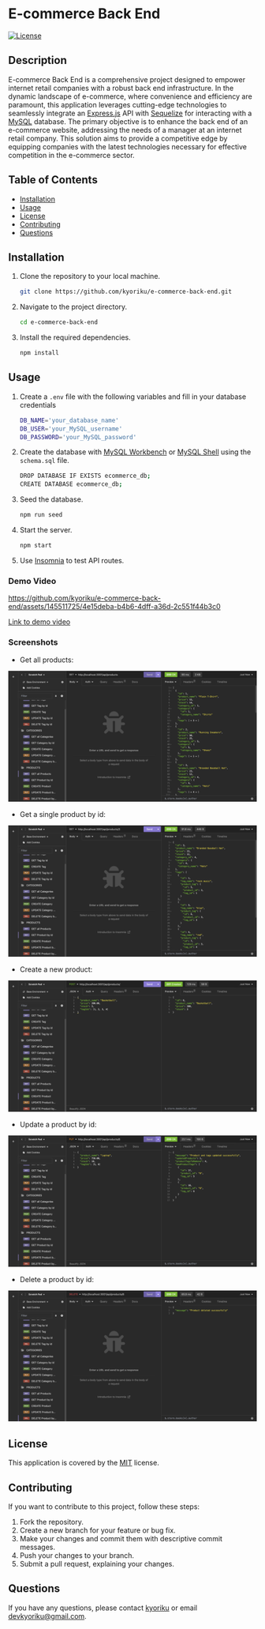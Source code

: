 # E-commerce Back End

[![License](https://img.shields.io/badge/License-MIT-blue.svg)](https://opensource.org/licenses/MIT)

## Description
E-commerce Back End is a comprehensive project designed to empower internet retail companies with a robust back end infrastructure. In the dynamic landscape of e-commerce, where convenience and efficiency are paramount, this application leverages cutting-edge technologies to seamlessly integrate an [Express.js](https://expressjs.com/) API with [Sequelize](https://sequelize.org/) for interacting with a [MySQL](https://www.mysql.com/) database. The primary objective is to enhance the back end of an e-commerce website, addressing the needs of a manager at an internet retail company. This solution aims to provide a competitive edge by equipping companies with the latest technologies necessary for effective competition in the e-commerce sector.

## Table of Contents
- [Installation](#installation)
- [Usage](#usage)
- [License](#license)
- [Contributing](#contributing)
- [Questions](#questions)

## Installation
1. Clone the repository to your local machine.
    ```bash
    git clone https://github.com/kyoriku/e-commerce-back-end.git
    ```
2. Navigate to the project directory.
    ```bash
    cd e-commerce-back-end
    ```
3. Install the required dependencies.
    ```bash
    npm install
    ```

## Usage
1. Create a `.env` file with the following variables and fill in your database credentials
    ``` bash
    DB_NAME='your_database_name'
    DB_USER='your_MySQL_username'
    DB_PASSWORD='your_MySQL_password'
    ```
2. Create the database with [MySQL Workbench](https://www.mysql.com/products/workbench/) or [MySQL Shell](https://dev.mysql.com/doc/mysql-shell/8.0/en/mysql-shell-getting-started.html) using the `schema.sql` file. 
    ``` bash
    DROP DATABASE IF EXISTS ecommerce_db;
    CREATE DATABASE ecommerce_db;
    ```
3. Seed the database.
    ``` bash
    npm run seed
    ```
4. Start the server.
    ``` bash
    npm start
    ```
5. Use [Insomnia](https://insomnia.rest/download) to test API routes.

### Demo Video

https://github.com/kyoriku/e-commerce-back-end/assets/145511725/4e15deba-b4b6-4dff-a36d-2c551f44b3c0

[Link to demo video](https://drive.google.com/file/d/1nJlOPxqo6QUTp7PbqJKPTPrLi2V8tR08/view?usp=sharing)

### Screenshots
- Get all products:

![GetAllProducts](assets/images/e-commerce-insomnia1.png)

- Get a single product by id:

![GetOneProduct](assets/images/e-commerce-insomnia2.png)

- Create a new product:

![CreateNewProduct](assets/images/e-commerce-insomnia3.png)

- Update a product by id:

![UpdateProduct](assets/images/e-commerce-insomnia4.png)

- Delete a product by id:

![DeleteProduct](assets/images/e-commerce-insomnia5.png)

## License
This application is covered by the [MIT](https://opensource.org/licenses/MIT) license.

## Contributing
If you want to contribute to this project, follow these steps:

1. Fork the repository.
2. Create a new branch for your feature or bug fix.
3. Make your changes and commit them with descriptive commit messages.
4. Push your changes to your branch.
5. Submit a pull request, explaining your changes.

## Questions
If you have any questions, please contact [kyoriku](https://github.com/kyoriku) or email devkyoriku@gmail.com.
